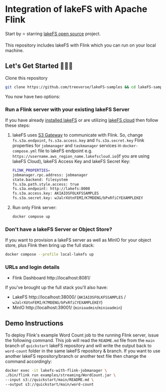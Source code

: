# Integration of lakeFS with Apache Flink

Start by ⭐️ starring [lakeFS open source](https://go.lakefs.io/oreilly-course) project.

This repository includes lakeFS with Flink which you can run on your local machine.

## Let's Get Started 👩🏻‍💻

Clone this repository

   ```bash
   git clone https://github.com/treeverse/lakeFS-samples && cd lakeFS-samples/01_standalone_examples/flink
   ```

You now have two options: 

### **Run a Flink server with your existing lakeFS Server**

If you have already [installed lakeFS](https://docs.lakefs.io/deploy/) or are utilizing [lakeFS cloud](https://lakefs.cloud/) then follow these steps:

   1. lakeFS uses [S3 Gateway](https://docs.lakefs.io/understand/architecture.html#s3-gateway) to communicate with Flink. So, change `fs.s3a.endpoint`, `fs.s3a.access.key` and `fs.s3a.secret.key` Flink properties for `jobmanager` and `taskmanager` services in `docker-compose.yml` file to lakeFS endpoint e.g. `https://username.aws_region_name.lakefscloud.io`(if you are using lakeFS Cloud), lakeFS Access Key and lakeFS Secret Key:

      ```bash
      FLINK_PROPERTIES=
      jobmanager.rpc.address: jobmanager  
      state.backend: filesystem 
      fs.s3a.path.style.access: true
      fs.s3a.endpoint: http://lakefs:8000
      fs.s3a.access.key: AKIAIOSFOLKFSSAMPLES
      fs.s3a.secret.key: wJalrXUtnFEMI/K7MDENG/bPxRfiCYEXAMPLEKEY
      ```

   2. Run only Flink server:

      ```bash
      docker compose up 
      ```

### **Don't have a lakeFS Server or Object Store?**

If you want to provision a lakeFS server as well as MinIO for your object store, plus Flink then bring up the full stack:

   ```bash
   docker compose --profile local-lakefs up
   ```

### URLs and login details

* Flink Dashboard http://localhost:8081/

If you've brought up the full stack you'll also have: 

* LakeFS http://localhost:38000/ (`AKIAIOSFOLKFSSAMPLES` / `wJalrXUtnFEMI/K7MDENG/bPxRfiCYEXAMPLEKEY`)
* MinIO http://localhost:39001/ (`minioadmin`/`minioadmin`)


## Demo Instructions

To deploy Flink's example Word Count job to the running Flink server, issue the following command. This job will read the `README.md` file from the `main` branch of `quickstart` lakeFS repository and will write the output back to `word-count` folder in the same lakeFS repository & branch. If you want to use another lakeFS repository/branch or another text file then change the command accordingly:

   ```bash
   docker exec -it lakefs-with-flink-jobmanager \
   ./bin/flink run examples/streaming/WordCount.jar \
   --input s3://quickstart/main/README.md \
   --output s3://quickstart/main/word-count 
   ```
